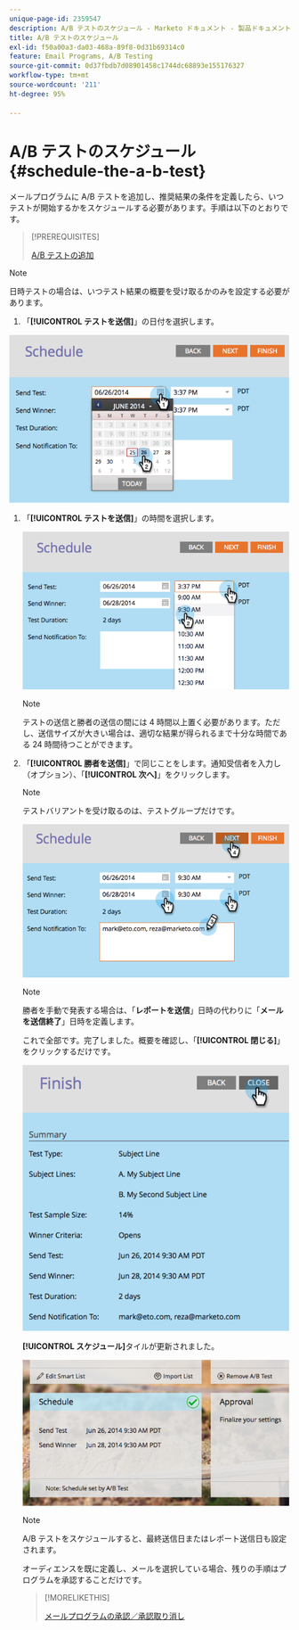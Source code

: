 ```yaml
---
unique-page-id: 2359547
description: A/B テストのスケジュール - Marketo ドキュメント - 製品ドキュメント
title: A/B テストのスケジュール
exl-id: f50a00a3-da03-468a-89f8-0d31b69314c0
feature: Email Programs, A/B Testing
source-git-commit: 0d37fbdb7d08901458c1744dc68893e155176327
workflow-type: tm+mt
source-wordcount: '211'
ht-degree: 95%

---
```


# A/B テストのスケジュール {#schedule-the-a-b-test}

メールプログラムに A/B テストを追加し、推奨結果の条件を定義したら、いつテストが開始するかをスケジュールする必要があります。手順は以下のとおりです。

>[!PREREQUISITES]
>
>[A/B テストの追加](/help/marketo/product-docs/email-marketing/email-programs/email-program-actions/email-test-a-b-test/add-an-a-b-test.md)

>[!NOTE]
>
>日時テストの場合は、いつテスト結果の概要を受け取るかのみを設定する必要があります。

1. 「**[!UICONTROL テストを送信]**」の日付を選択します。

![](assets/image2014-9-12-15-3a59-3a54.png)

1. 「**[!UICONTROL テストを送信]**」の時間を選択します。

   ![](assets/image2014-9-12-16-3a0-3a2.png)

   >[!NOTE]
   >
   >テストの送信と勝者の送信の間には 4 時間以上置く必要があります。ただし、送信サイズが大きい場合は、適切な結果が得られるまで十分な時間である 24 時間待つことができます。

1. 「**[!UICONTROL 勝者を送信]**」で同じことをします。通知受信者を入力し（オプション）、「**[!UICONTROL 次へ]**」をクリックします。

   >[!NOTE]
   >
   >テストバリアントを受け取るのは、テストグループだけです。

   ![](assets/image2014-9-12-16-3a0-3a12.png)

   >[!NOTE]
   >
   >勝者を手動で発表する場合は、「**レポートを送信**」日時の代わりに「**メールを送信終了**」日時を定義します。

   これで全部です。完了しました。概要を確認し、「**[!UICONTROL 閉じる]**」をクリックするだけです。

   ![](assets/image2014-9-12-16-3a1-3a23.png)

   **[!UICONTROL スケジュール]**&#x200B;タイルが更新されました。

   ![](assets/image2014-9-12-16-3a1-3a33.png)

   >[!NOTE]
   >
   >A/B テストをスケジュールすると、最終送信日またはレポート送信日も設定されます。

   オーディエンスを既に定義し、メールを選択している場合、残りの手順はプログラムを承認することだけです。

   >[!MORELIKETHIS]
   >
   >[メールプログラムの承認／承認取り消し](/help/marketo/product-docs/email-marketing/email-programs/email-program-actions/approve-unapprove-an-email-program.md)
